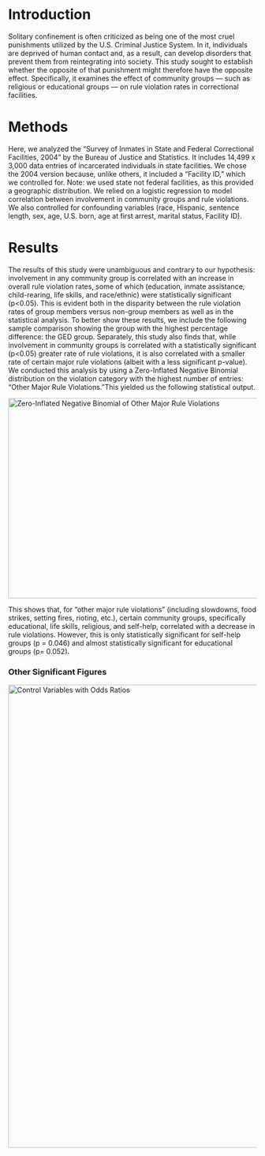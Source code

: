 # Introduction
Solitary confinement is often criticized as being one of the most cruel punishments utilized by the U.S. Criminal Justice System. In it, individuals are deprived of human contact and, as a result, can develop disorders that prevent them from reintegrating into society. This study sought to establish whether the opposite of that punishment might therefore have the opposite effect. Specifically, it examines the effect of community groups — such as religious or educational groups — on rule violation rates in correctional facilities.

# Methods 
Here, we analyzed the “Survey of Inmates in State and Federal Correctional Facilities, 2004” by the Bureau of Justice and Statistics. It includes 14,499 x 3,000 data entries of incarcerated individuals in state facilities. We chose the 2004 version because, unlike others, it included a “Facility ID,” which we controlled for. Note: we used state not federal facilities, as this provided a geographic distribution. We relied on a logistic regression to model correlation between involvement in community groups and rule violations. We also controlled for confounding variables (race, Hispanic, sentence length, sex, age, U.S. born, age at first arrest, marital status, Facility ID).

# Results 
The results of this study were unambiguous and contrary to our hypothesis: involvement in any community group is correlated with an increase in overall rule violation rates, some of which (education, inmate assistance, child-rearing, life skills, and race/ethnic) were statistically significant (p<0.05). This is evident both in the disparity between the rule violation rates of group members versus non-group members as well as in the statistical analysis. To better show these results, we include the following sample comparison showing the group with the highest percentage difference: the GED group. Separately, this study also finds that, while involvement in community groups is correlated with a statistically significant (p<0.05) greater rate of rule violations, it is also correlated with a smaller rate of certain major rule violations (albeit with a less significant p-value). We conducted this analysis by using a Zero-Inflated Negative Binomial distribution on the violation category with the highest number of entries: “Other Major Rule Violations.”This yielded us the following statistical output. 

<img width="641" height="406" alt="Zero-Inflated Negative Binomial of Other Major Rule Violations" src="https://github.com/user-attachments/assets/65b2bcb3-d150-4244-b70b-8643175799d5" />

This shows that, for “other major rule violations” (including slowdowns, food strikes, setting fires, rioting, etc.), certain community groups, specifically educational, life skills, religious, and self-help, correlated with a decrease in rule violations. However, this is only statistically significant for self-help groups (p = 0.046) and almost statistically significant for educational groups (p= 0.052).

### Other Significant Figures

<img width="1470" height="939" alt="Control Variables with Odds Ratios" src="https://github.com/user-attachments/assets/25410a17-9b95-4385-96a9-5ab1bbf9c996" />
